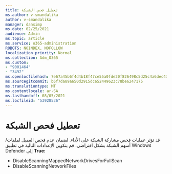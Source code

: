 ```yaml
---
title: تعطيل فحص الشبكة
ms.author: v-smandalika
author: v-smandalika
manager: dansimp
ms.date: 02/25/2021
audience: Admin
ms.topic: article
ms.service: o365-administration
ROBOTS: NOINDEX, NOFOLLOW
localization_priority: Normal
ms.collection: Adm_O365
ms.custom:
- "9001464"
- "3492"
ms.openlocfilehash: 7e67a45b6f4d4b18f47ce55a0fde20f826498c5d25c4a6dec4311d8fe4c3735f
ms.sourcegitcommit: b5f7da89a650d2915dc652449623c78be6247175
ms.translationtype: MT
ms.contentlocale: ar-SA
ms.lasthandoff: 08/05/2021
ms.locfileid: "53928536"
---
```

# <a name="disable-network-scan"></a>تعطيل فحص الشبكة

قد تؤثر عمليات فحص مشاركة الشبكة على الأداء.  لضمان عدم فحص العميل لملفات/أسهم الشبكة بشكل افتراضي، قم بتكوين الإعدادات التالية في تطبيق Windows Defender إلى **True:**

- DisableScanningMappedNetworkDrivesForFullScan
- DisableScanningNetworkFiles